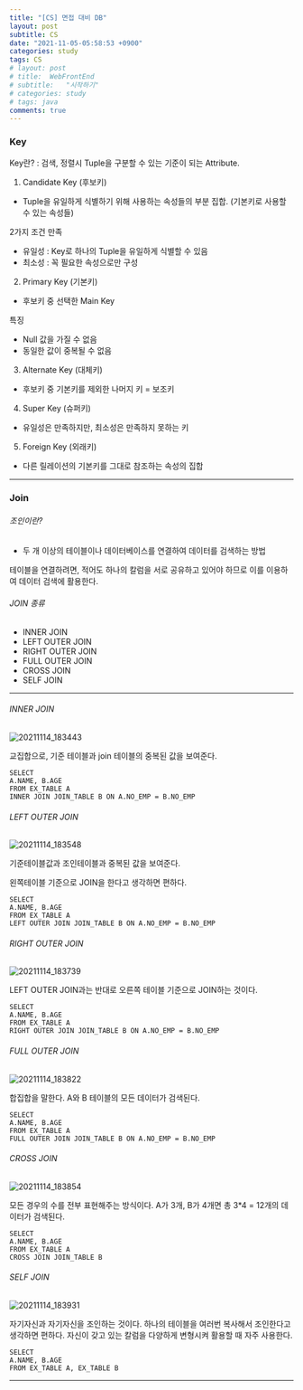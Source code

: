 ```yaml
---
title: "[CS] 면접 대비 DB"
layout: post
subtitle: CS
date: "2021-11-05-05:58:53 +0900"
categories: study
tags: CS
# layout: post
# title:  WebFrontEnd
# subtitle:   "시작하기"
# categories: study
# tags: java
comments: true
---
```


### Key

Key란? : 검색, 정렬시 Tuple을 구분할 수 있는 기준이 되는 Attribute.


1. Candidate Key (후보키)
- Tuple을 유일하게 식별하기 위해 사용하는 속성들의 부분 집합. (기본키로 사용할 수 있는 속성들)

2가지 조건 만족

- 유일성 : Key로 하나의 Tuple을 유일하게 식별할 수 있음
- 최소성 : 꼭 필요한 속성으로만 구성

2. Primary Key (기본키)
- 후보키 중 선택한 Main Key

특징

- Null 값을 가질 수 없음
- 동일한 값이 중복될 수 없음

3. Alternate Key (대체키)
- 후보키 중 기본키를 제외한 나머지 키 = 보조키


4. Super Key (슈퍼키)
- 유일성은 만족하지만, 최소성은 만족하지 못하는 키


5. Foreign Key (외래키)
- 다른 릴레이션의 기본키를 그대로 참조하는 속성의 집합

----

### Join

###### 조인이란?
- 두 개 이상의 테이블이나 데이터베이스를 연결하여 데이터를 검색하는 방법

테이블을 연결하려면, 적어도 하나의 칼럼을 서로 공유하고 있어야 하므로 이를 이용하여 데이터 검색에 활용한다.

###### JOIN 종류
- INNER JOIN
- LEFT OUTER JOIN
- RIGHT OUTER JOIN
- FULL OUTER JOIN
- CROSS JOIN
- SELF JOIN

----


###### INNER JOIN

![20211114_183443](/assets/20211114_183443.png)

교집합으로, 기준 테이블과 join 테이블의 중복된 값을 보여준다.



```
SELECT
A.NAME, B.AGE
FROM EX_TABLE A
INNER JOIN JOIN_TABLE B ON A.NO_EMP = B.NO_EMP
```

###### LEFT OUTER JOIN

![20211114_183548](/assets/20211114_183548.png)

기준테이블값과 조인테이블과 중복된 값을 보여준다.

왼쪽테이블 기준으로 JOIN을 한다고 생각하면 편하다.


```
SELECT
A.NAME, B.AGE
FROM EX_TABLE A
LEFT OUTER JOIN JOIN_TABLE B ON A.NO_EMP = B.NO_EMP
```

###### RIGHT OUTER JOIN

![20211114_183739](/assets/20211114_183739.png)

LEFT OUTER JOIN과는 반대로 오른쪽 테이블 기준으로 JOIN하는 것이다.

```
SELECT
A.NAME, B.AGE
FROM EX_TABLE A
RIGHT OUTER JOIN JOIN_TABLE B ON A.NO_EMP = B.NO_EMP

```

###### FULL OUTER JOIN

![20211114_183822](/assets/20211114_183822.png)

합집합을 말한다. A와 B 테이블의 모든 데이터가 검색된다.

```
SELECT
A.NAME, B.AGE
FROM EX_TABLE A
FULL OUTER JOIN JOIN_TABLE B ON A.NO_EMP = B.NO_EMP
```


###### CROSS JOIN

![20211114_183854](/assets/20211114_183854.png)

모든 경우의 수를 전부 표현해주는 방식이다.
A가 3개, B가 4개면 총 3*4 = 12개의 데이터가 검색된다.

```
SELECT
A.NAME, B.AGE
FROM EX_TABLE A
CROSS JOIN JOIN_TABLE B
```

###### SELF JOIN

![20211114_183931](/assets/20211114_183931.png)

자기자신과 자기자신을 조인하는 것이다.
하나의 테이블을 여러번 복사해서 조인한다고 생각하면 편하다.
자신이 갖고 있는 칼럼을 다양하게 변형시켜 활용할 때 자주 사용한다.

```
SELECT
A.NAME, B.AGE
FROM EX_TABLE A, EX_TABLE B
```


------
